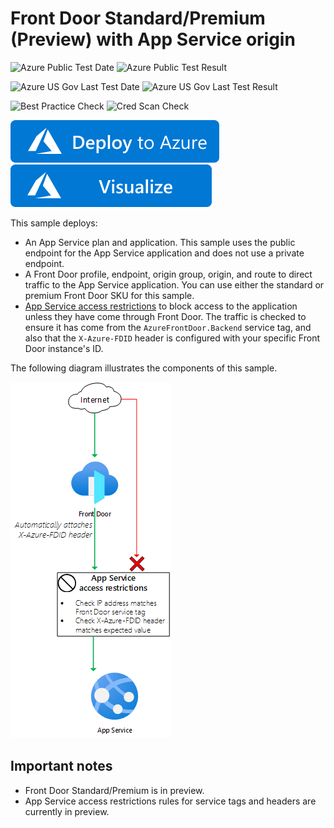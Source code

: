 # Front Door Standard/Premium (Preview) with App Service origin

![Azure Public Test Date](https://azurequickstartsservice.blob.core.windows.net/badges/201-front-door-standard-premium-app-service-public/PublicLastTestDate.svg)
![Azure Public Test Result](https://azurequickstartsservice.blob.core.windows.net/badges/201-front-door-standard-premium-app-service-public/PublicDeployment.svg)

![Azure US Gov Last Test Date](https://azurequickstartsservice.blob.core.windows.net/badges/201-front-door-standard-premium-app-service-public/FairfaxLastTestDate.svg)
![Azure US Gov Last Test Result](https://azurequickstartsservice.blob.core.windows.net/badges/201-front-door-standard-premium-app-service-public/FairfaxDeployment.svg)

![Best Practice Check](https://azurequickstartsservice.blob.core.windows.net/badges/201-front-door-standard-premium-app-service-public/BestPracticeResult.svg)
![Cred Scan Check](https://azurequickstartsservice.blob.core.windows.net/badges/201-front-door-standard-premium-app-service-public/CredScanResult.svg)

[![Deploy To Azure](https://raw.githubusercontent.com/Azure/azure-quickstart-templates/master/1-CONTRIBUTION-GUIDE/images/deploytoazure.svg?sanitize=true)](https://portal.azure.com/#create/Microsoft.Template/uri/https%3A%2F%2Fraw.githubusercontent.com%2FAzure%2Fazure-quickstart-templates%2Fmaster%2F201-front-door-standard-premium-app-service-public%2Fazuredeploy.json)  [![Visualize](https://raw.githubusercontent.com/Azure/azure-quickstart-templates/master/1-CONTRIBUTION-GUIDE/images/visualizebutton.svg?sanitize=true)](http://armviz.io/#/?load=https%3A%2F%2Fraw.githubusercontent.com%2FAzure%2Fazure-quickstart-templates%2Fmaster%2F201-front-door-standard-premium-app-service-public%2Fazuredeploy.json)

This sample deploys:

- An App Service plan and application. This sample uses the public endpoint for the App Service application and does not use a private endpoint.
- A Front Door profile, endpoint, origin group, origin, and route to direct traffic to the App Service application. You can use either the standard or premium Front Door SKU for this sample.
- [App Service access restrictions](https://docs.microsoft.com/azure/app-service/app-service-ip-restrictions) to block access to the application unless they have come through Front Door. The traffic is checked to ensure it has come from the `AzureFrontDoor.Backend` service tag, and also that the `X-Azure-FDID` header is configured with your specific Front Door instance's ID.

The following diagram illustrates the components of this sample.

![Architecture diagram showing traffic inspected by App Service access restrictions.](images/diagram.png)

## Important notes

- Front Door Standard/Premium is in preview.
- App Service access restrictions rules for service tags and headers are currently in preview.
